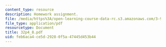 ```yaml
---
content_type: resource
description: Homework assignment.
file: /media/https%3A/open-learning-course-data-rc.s3.amazonaws.com/3-91-mechanical-behavior-of-plastics-spring-2007/feb6aca4ce5d29280f5a47445d453b44_32p4_8.pdf
file_type: application/pdf
resourcetype: Document
title: 32p4_8.pdf
uid: feb6aca4-ce5d-2928-0f5a-47445d453b44
---
```

